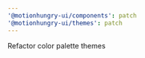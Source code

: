 ```yaml
---
'@motionhungry-ui/components': patch
'@motionhungry-ui/themes': patch
---
```


Refactor color palette themes
